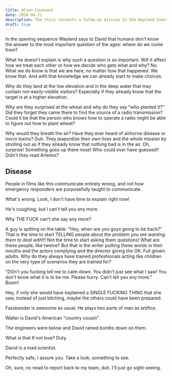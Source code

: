 ```yaml
---
title: Alien Covenant
date: 2018-04-21
description: The story recounts a folow-up mission to the Wayland Industries expedition that was the subject of _Prometheus_.
draft: true
---
```

In the opening sequence Wayland says to David that humans don't know the answer to the most important question of the ages: where do we come from?

What he doesn't explain is why such a question is so important. Will it affect how we treat each other or how we decide who gets what and why? No. What we do know is that we are here, no matter how that happened. We know that. And with that knowledge we can already start to make choices.

Why do they land at the low elevation and in the deep water that may contain not-easily-visible visitors? Especially if they already know that the target is at a higher elevation.

Why are they surprised at the wheat and why do they say "who planted it?" Did they forget they came there to find the source of a radio transmission? Could it be that the person who knows how to operate a radio might be able to figure out how to plant wheat?

Why would they breath the air? Have they ever heard of airborne disease or micro toxins? Duh. They jeapordize their own lives and  the whole mission by strolling out as if they already know that nothing bad is in the air. Oh, surprise! Something goes up there nose! Who could ever have guessed? Didn't they read Artemis?

## Disease

People in films like this communicate entirely wrong, and not how emergency responders are purposefully taught to communicate.

What's wrong.
Look, I don't have time to explain right now!

He's coughing, but I can't tell you any more.

Why THE FUCK can't she say any more?

A guy is spitting on the table. "Hey, when are you guys going to be back?" That is the time to start TELLING people about the problem _you are wanting them to deal with_!!! Not the time to start asking them questions! What are these people, like twelve? But that is the writer putting these words in their mouths and the actors complying and the director giving the OK. Full grown adults. Why do they always have trained profeshionals acting like children on the very type of scenarios they are trained for?

"DOn't you fucking tell me to calm down. You didn't just see what I saw! You don't know what it is to be me. Please hurry. Can't tell you any more." Boom!

Hey, if only she would have explained a SINGLE FUCKING THING that she saw, instead of just bitching, maybe the others could have been prepared.

Fassbender is awesome as usual. He plays two parts of man as artifice.

Walter is David's American "country cousin".

The engineers were below and David rained bombs down on them.

What is that If not love?
Duty.

David is a mad scientist.

Perfectly safe, I assure you. Take a look, something to see.

Oh, sure, no nead to report back to my team, duh. I'll just go sight-seeing.

